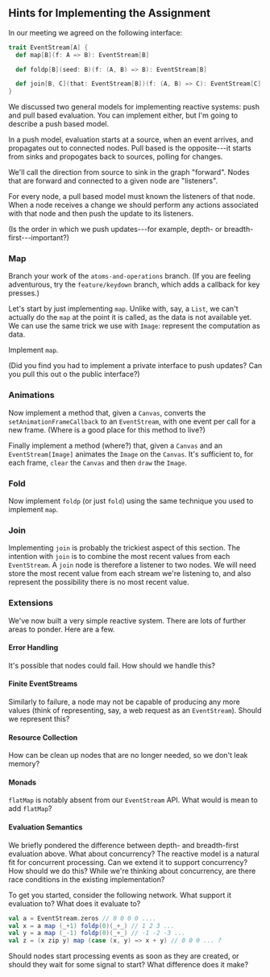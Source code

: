 ## Hints for Implementing the Assignment

In our meeting we agreed on the following interface:

```scala
trait EventStream[A] {
  def map[B](f: A => B): EventStream[B]

  def foldp[B](seed: B)(f: (A, B) => B): EventStream[B]

  def join[B, C](that: EventStream[B])(f: (A, B) => C): EventStream[C] 
}
```

We discussed two general models for implementing reactive systems: push and pull based evaluation. You can implement either, but I'm going to describe a push based model.

In a push model, evaluation starts at a source, when an event arrives, and propagates out to connected nodes. Pull based is the opposite---it starts from sinks and propogates back to sources, polling for changes.

We'll call the direction from source to sink in the graph "forward". Nodes that are forward and connected to a given node are "listeners".

For every node, a pull based model must known the listeners of that node. When a node receives a change we should perform any actions associated with that node and then push the update to its listeners.

(Is the order in which we push updates---for example, depth- or breadth-first---important?)


### Map

Branch your work of the `atoms-and-operations` branch. (If you are feeling adventurous, try the `feature/keydown` branch, which adds a callback for key presses.)

Let's start by just implementing `map`. Unlike with, say, a `List`, we can't actually do the `map` at the point it is called, as the data is not available yet. We can use the same trick we use with `Image`: represent the computation as data.

Implement `map`.

(Did you find you had to implement a private interface to push updates? Can you pull this out o the public interface?)

### Animations

Now implement a method that, given a `Canvas`, converts the `setAnimationFrameCallback` to an `EventStream`, with one event per call for a new frame. (Where is a good place for this method to live?)

Finally implement a method (where?) that, given a `Canvas` and an `EventStream[Image]` animates the `Image` on the `Canvas`. It's sufficient to, for each frame, `clear` the `Canvas` and then `draw` the `Image`.

### Fold

Now implement `foldp` (or just `fold`) using the same technique you used to implement `map`.

### Join

Implementing `join` is probably the trickiest aspect of this section. The intention with `join` is to combine the most recent values from each `EventStream`. A `join` node is therefore a listener to two nodes. We will need store the most recent value from each stream we're listening to, and also represent the possibility there is no most recent value.

### Extensions

We've now built a very simple reactive system. There are lots of further areas to ponder. Here are a few.

#### Error Handling

It's possible that nodes could fail. How should we handle this?

#### Finite EventStreams

Similarly to failure, a node may not be capable of producing any more values (think of representing, say, a web request as an `EventStream`). Should we represent this?

#### Resource Collection

How can be clean up nodes that are no longer needed, so we don't leak memory?

#### Monads

`flatMap` is notably absent from our `EventStream` API. What would is mean to add `flatMap`? 

#### Evaluation Semantics

We briefly pondered the difference between depth- and breadth-first evaluation above. What about concurrency? The reactive model is a natural fit for concurrent processing. Can we extend it to support concurrency? How should we do this? While we're thinking about concurrency, are there race conditions in the existing implementation?

To get you started, consider the following network. What support it evaluation to? What does it evaluate to?

~~~ scala
val a = EventStream.zeros // 0 0 0 0 ....
val x = a map (_+1) foldp(0)(_+_) // 1 2 3 ...
val y = a map (_-1) foldp(0)(_+_) // -1 -2 -3 ...
val z = (x zip y) map (case (x, y) => x + y) // 0 0 0 ... ?
~~~

Should nodes start processing events as soon as they are created, or should they wait for some signal to start? What difference does it make? 
